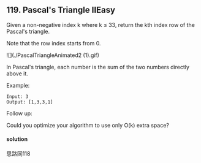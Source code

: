 ## 119. Pascal's Triangle IIEasy

Given a non-negative index k where k ≤ 33, return the kth index row of the Pascal's triangle.

Note that the row index starts from 0.

![](./PascalTriangleAnimated2 (1).gif)

In Pascal's triangle, each number is the sum of the two numbers directly above it.

Example:
```
Input: 3
Output: [1,3,3,1]
```
Follow up:

Could you optimize your algorithm to use only O(k) extra space?

#### solution
思路同118